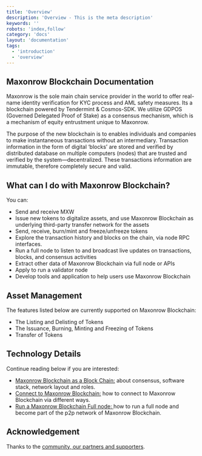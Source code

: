 ```yaml
---
title: 'Overview'
description: 'Overview - This is the meta description'
keywords: ''
robots: 'index,follow'
category: 'docs'
layout: 'documentation'
tags:
  - 'introduction'
  - 'overview'
---
```


## Maxonrow Blockchain Documentation
Maxonrow is the sole main chain service provider in the world to offer real-name identity verification for KYC process and AML safety measures. Its a blockchain powered by Tendermint & Cosmos-SDK. We utilize GDPOS (Governed Delegated Proof of Stake) as a consensus mechanism, which is a mechanism of equity entrustment unique to Maxonrow.

The purpose of the new blockchain is to enables individuals and companies to make instantaneous transactions without an intermediary. Transaction information in the form of digital ‘blocks’ are stored and verified by distributed database on multiple computers (nodes) that are trusted and verified by the system—decentralized. These transactions information are immutable, therefore completely secure and valid.

## What can I do with Maxonrow Blockchain?
You can:

- Send and receive MXW
- Issue new tokens to digitalize assets, and use Maxonrow Blockchain as underlying
    third-party transfer network for the assets
- Send, receive, burn/mint and freeze/unfreeze tokens
- Explore the transaction history and blocks on the chain, via node RPC interfaces.
- Run a full node to listen to and broadcast live updates on transactions, blocks, and consensus activities
- Extract other data of Maxonrow Blockchain via full node or APIs
- Apply to run a validator node
- Develop tools and application to help users use Maxonrow Blockchain 

## Asset Management
The features listed below are currently supported on Maxonrow Blockchain:

- The Listing and Delisting of Tokens
- The Issuance, Burning, Minting and Freezing of Tokens
- Transfer of Tokens


## Technology Details
Continue reading below if you are interested:

- [Maxonrow Blockchain as a Block Chain:](https://www.maxonrow.com/ "Maxonrow Blockchain as a Block Chain:") about consensus, software stack, network layout and roles.
- [Connect to Maxonrow Blockchain:](https://www.maxonrow.com/ "Connect to Maxonrow Blockchain:") how to connect to Maxonrow Blockchain via different ways.
- [Run a Maxonrow Blockchain Full node: ](https://github.com/maxonrow/mxw-launch "Run a Maxonrow Blockchain full node: ")how to run a full node and become part of the p2p network of Maxonrow Blockchain.

## Acknowledgement
Thanks to the [community, our partners and supporters](mxw-Acknowledgement.md "community, our partners and supporters").


